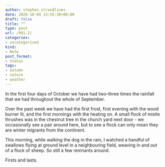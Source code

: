 ```yaml
---
author: stephen_strandlines
date: 2020-10-04 13:55:30+00:00
draft: false
title: ""
type: post
url: /991-2/
categories:
- uncategorised
kind:
- Note
post_format:
- Status
tags:
- autumn
- nature
- weather
---
```


In the first four days of October we have had two–three times the rainfall that we had throughout the whole of September.

Over the past week we have had the first frost, first evening with the wood burner lit, and the first mornings with the heating on. A small flock of mistle thrushes was in the chestnut tree in the church yard next door - we occasionally see a pair around here, but to see a flock can only mean they are winter migrants from the continent.

This morning, while walking the dog in the rain, I watched a handful of swallows flying at ground level in a neighbouring field, weaving in and out of a flock of sheep. So still a few remnants around.

Firsts and lasts.
